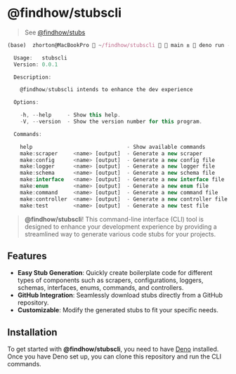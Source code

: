 # @findhow/stubscli

> See [@findhow/stubs](https://github.com/zhorton34/stubs)

```ts
(base)  zhorton@MacBookPro  ~/findhow/stubscli   main ±  deno run --allow-read --allow-write --allow-net ./stubscli.ts --help

  Usage:   stubscli
  Version: 0.0.1   

  Description:

    @findhow/stubscli intends to enhance the dev experience

  Options:

    -h, --help     - Show this help.                            
    -V, --version  - Show the version number for this program.  

  Commands:

    help                              - Show available commands       
    make:scraper     <name> [output]  - Generate a new scraper        
    make:config      <name> [output]  - Generate a new config file    
    make:logger      <name> [output]  - Generate a new logger file    
    make:schema      <name> [output]  - Generate a new schema file    
    make:interface   <name> [output]  - Generate a new interface file 
    make:enum        <name> [output]  - Generate a new enum file      
    make:command     <name> [output]  - Generate a new command file   
    make:controller  <name> [output]  - Generate a new controller file
    make:test        <name> [output]  - Generate a new test file
```

> **@findhow/stubscli**! This command-line interface (CLI) tool is designed to
> enhance your development experience by providing a streamlined way to generate
> various code stubs for your projects.

## Features

- **Easy Stub Generation**: Quickly create boilerplate code for different types
  of components such as scrapers, configurations, loggers, schemas, interfaces,
  enums, commands, and controllers.
- **GitHub Integration**: Seamlessly download stubs directly from a GitHub
  repository.
- **Customizable**: Modify the generated stubs to fit your specific needs.

## Installation

To get started with **@findhow/stubscli**, you need to have
[Deno](https://deno.land/) installed. Once you have Deno set up, you can clone
this repository and run the CLI commands.
